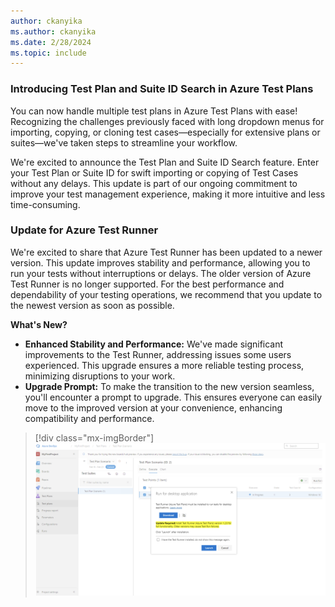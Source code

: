 ```yaml
---
author: ckanyika
ms.author: ckanyika
ms.date: 2/28/2024
ms.topic: include
---
```


### Introducing Test Plan and Suite ID Search in Azure Test Plans 

You can now handle multiple test plans in Azure Test Plans with ease! Recognizing the challenges previously faced with long dropdown menus for importing, copying, or cloning test cases—especially for extensive plans or suites—we've taken steps to streamline your workflow.

We're excited to announce the Test Plan and Suite ID Search feature. Enter your Test Plan or Suite ID for swift importing or copying of Test Cases without any delays. This update is part of our ongoing commitment to improve your test management experience, making it more intuitive and less time-consuming.


### Update for Azure Test Runner

We're excited to share that Azure Test Runner has been updated to a newer version. This update improves stability and performance, allowing you to run your tests without interruptions or delays. The older version of Azure Test Runner is no longer supported. For the best performance and dependability of your testing operations, we recommend that you update to the newest version as soon as possible.

**What's New?**

* **Enhanced Stability and Performance:** 
We've made significant improvements to the Test Runner, addressing issues some users experienced. This upgrade ensures a more reliable testing process, minimizing disruptions to your work. 
* **Upgrade Prompt:**
To make the transition to the new version seamless, you'll encounter a prompt to upgrade. This ensures everyone can easily move to the improved version at your convenience, enhancing compatibility and performance.

> [!div class="mx-imgBorder"]
> ![Screenshots of upgrade prompt.](../../media/235-testplans-01.png "Screenshots of upgrade prompt.")